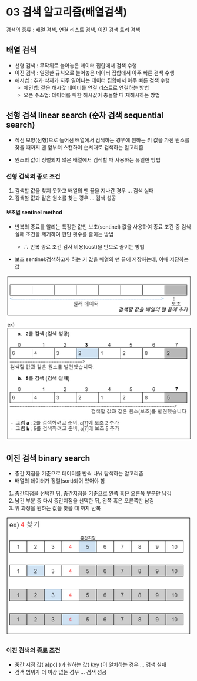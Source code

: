 # 03 검색 알고리즘(배열검색)
검색의 종류 : 배열 검색, 연결 리스트 검색, 이진 검색 트리 검색

## 배열 검색
- 선형 검색 : 무작위로 늘어놓은 데이터 집합에서 검색 수행
- 이진 검색 : 일정한 규칙으로 늘어놓은 데이터 집합에서 아주 빠른 검색 수행
- 해시법 : 추가⋅삭제가 자주 일어나는 데이터 집합에서 아주 빠른 검색 수행
    - 체인법: 같은 해시값 데이터를 연결 리스트로 연결하는 방법
    - 오픈 주소법: 데이터를 위한 해시값이 충돌할 때 재해시하는 방법



## 선형 검색 linear search (순차 검색 sequential search)
- 직선 모양(선형)으로 늘어선 배열에서 검색하는 경우에 원하는 키 값을 가진 원소를 찾을 때까지 맨 앞부터 스캔하여 순서대로 검색하는 알고리즘

- 원소의 값이 정렬되지 않은 배열에서 검색할 때 사용하는 유일한 방법

### 선형 검색의 종료 조건
1. 검색할 값을 찾지 못하고 배열의 맨 끝을 지나간 경우	        … 검색 실패
2. 검색할 값과 같은 원소를 찾는 경우				           … 검색 성공

#### 보초법 sentinel method
- 반복의 종료를 알리는 특정한 값인 보초(sentinel) 값을 사용하여 종료 조건 중 검색 실패 조건을 제거하여 판단 횟수를 줄이는 방법
    -   ∴ 반복 종료 조건 검사 비용(cost)을 반으로 줄이는 방법

- 보초 sentinel:검색하고자 하는 키 값을 배열의 맨 끝에 저장하는데, 이때 저장하는 값

![보초법](./img/보초법.PNG)


## 이진 검색 binary search
- 중간 지점을 기준으로 데이터를 반씩 나눠 탐색하는 알고리즘
- 배열의 데이터가 정렬(sort)되어 있어야 함

1. 중간지점을 선택한 뒤, 중간지점을 기준으로 왼쪽 혹은 오른쪽 부분만 남김
2. 남긴 부분 중 다시 중간지점을 선택한 뒤, 왼쪽 혹은 오른쪽만 남김
3. 위 과정을 원하는 값을 찾을 때 까지 반복

![이진검색](./img/이진검색.PNG)

### 이진 검색의 종료 조건
- 중간 지점 값( a[pc] )과 원하는 값( key )이 일치하는 경우      … 검색 실패
- 검색 범위가 더 이상 없는 경우                                … 검색 성공
